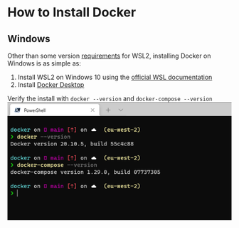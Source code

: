 # How to Install Docker

## Windows

Other than some version [requirements](https://docs.microsoft.com/en-us/windows/wsl/install-win10#step-2---check-requirements-for-running-wsl-2) for WSL2, installing Docker on Windows is as simple as:

1. Install WSL2 on Windows 10 using the [official WSL documentation](https://docs.microsoft.com/en-us/windows/wsl/install-win10)
2. Install [Docker Desktop](https://www.docker.com/products/docker-desktop)

Verify the install with `docker --version` and `docker-compose --version`![docker-version-commands](assets\docker-version-commands.png)